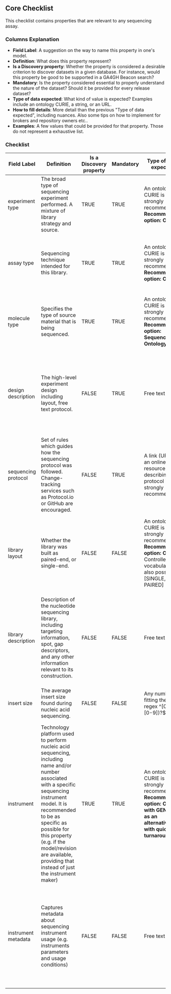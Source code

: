## Core Checklist

This checklist contains properties that are relevant to any sequencing assay.


### Columns Explanation

* **Field Label**: A suggestion on the way to name this property in one's model.
* **Definition**: What does this property represent?
* **Is a Discovery property**: Whether the property is considered a desirable criterion to discover datasets in a given database. For instance, would this property be good to be supported in a GA4GH Beacon search?
* **Mandatory**: Is the property considered essential to properly understand the nature of the dataset? Should it be provided for every release dataset?
* **Type of data expected**: What kind of value is expected? Examples include an ontology CURIE, a string, or an URL.
* **How to fill details**: More detail than the previous "Type of data expected", including nuances. Also some tips on how to implement for brokers and repository owners etc..
* **Examples**: A few values that could be provided for that property. Those do not represent a exhaustive list.

### Checklist

| Field Label         | Definition                                                                                                                                                                                                                                                                                                          | Is a Discovery property | Mandatory | Type of data expected                                                                                                            | How to fill details                                                                                                                                                                                                                                                     | Examples                                                                                                                                                                                                                                                                                                                                                                                                                                                                                                                                                                                            |
|---------------------|---------------------------------------------------------------------------------------------------------------------------------------------------------------------------------------------------------------------------------------------------------------------------------------------------------------------|-------------------------|-----------|----------------------------------------------------------------------------------------------------------------------------------|-------------------------------------------------------------------------------------------------------------------------------------------------------------------------------------------------------------------------------------------------------------------------|-----------------------------------------------------------------------------------------------------------------------------------------------------------------------------------------------------------------------------------------------------------------------------------------------------------------------------------------------------------------------------------------------------------------------------------------------------------------------------------------------------------------------------------------------------------------------------------------------------|
| experiment type     | The broad type of sequencing experiment performed. A mixture of library strategy and source.                                                                                                                                                                                                                        | TRUE                    | TRUE      | An ontology CURIE is strongly recommended. **Recommended option: OBI**                                                           | Specify the *broad* experiment type, as the `assay type` property will provide the *finer* granularity.                                                                                                                                                                 | **OBI:0000626** [DNA sequencing assay]<br>**OBI:0001177** [RNA sequencing assay]                                                                                                                                                                                                                                                                                                                                                                                                                                                                                                                    |
| assay type          | Sequencing technique intended for this library.                                                                                                                                                                                                                                                                     | TRUE                    | TRUE      | An ontology CURIE is strongly recommended. **Recommended option: OBI**                                                           | Enter the *finest* granularity for this experiment, helping to further define the *broader* `experiment type`.                                                                                                                                                          | **OBI:0002117** [whole genome sequencing assay]<br>**OBI:0002118** [exome sequencing assay]<br>**OBI:0001922** [microRNA profiling by high throughput sequencing assay]<br>**OBI:0002764** [single-cell ATAC-seq]<br>**OBI:0002440** [Hi-C assay]                                                                                                                                                                                                                                                                                                                                                   |
| molecule type       | Specifies the type of source material that is being sequenced.                                                                                                                                                                                                                                                      | TRUE                    | TRUE      | An ontology CURIE is strongly recommended. **Recommended option: Sequence Ontology (SO)**                                        | Indicate the type of molecule that was assayed. Use an ontology term, or otherwise a controlled vocabulary.                                                                                                                                                             | **SO:0000991** [genomic_DNA]<br>**SO:0000234** [mRNA]<br>**SO:0001877** [lncRNA]                                                                                                                                                                                                                                                                                                                                                                                                                                                                                                                    |
| design description  | The high-level experiment design including layout, free text protocol.                                                                                                                                                                                                                                              | FALSE                   | TRUE      | Free text field                                                                                                                  | Use plain language to briefly describe the experimental design, including key variables and grouping strategies, to help contextualizing the data.                                                                                                                      | This study involves whole-genome sequencing of 100 human samples to identify genetic variants associated with cardiovascular diseases. The sequencing was performed using Illumina NovaSeq 6000, generating 150 bp paired-end reads with an average coverage of 30x. The data will be used to perform genome-wide association studies (GWAS) and identify potential biomarkers for early diagnosis and treatment.                                                                                                                                                                                   |
| sequencing protocol | Set of rules which guides how the sequencing protocol was followed. Change-tracking services such as Protocol.io or GitHub are encouraged.                                                                                                                                                                          | FALSE                   | TRUE      | A link (URL) to an online resource describing the protocol is strongly recommended.                                              | A URL only. Free text should be added in `design description` instead of here.                                                                                                                                                                                          | https://www.protocols.io/view/environmental-dna-edna-metabarcoding-protocol-for-rm7vzy3q2lx1/v1                                                                                                                                                                                                                                                                                                                                                                                                                                                                                                     |
| library layout      | Whether the library was built as paired-end, or single-end.                                                                                                                                                                                                                                                         | FALSE                   | FALSE     | An ontology CURIE is strongly recommended. **Recommended option: OBI** <br>Controlled vocabulary also possible: [SINGLE, PAIRED] | Specify whether the sequencing library was prepared for single-end or paired-end reads. Use ontology terms when possible, or a controlled vocabulary.                                                                                                                   | **OBI:0000722** [paired-end library]<br>**OBI:0000736** [single fragment library]                                                                                                                                                                                                                                                                                                                                                                                                                                                                                                                   |
| library description | Description of the nucleotide sequencing library, including targeting information, spot, gap descriptors, and any other information relevant to its construction.                                                                                                                                                   | FALSE                   | FALSE     | Free text field                                                                                                                  | Only provide information about the library for this property. The broader information should be in `design description`                                                                                                                                                 | Whole-genome sequencing libraries were prepared using the TruSeq DNA PCR-Free Library Prep Kit (Illumina, San Diego, CA, USA) following the manufacturer's instructions. Briefly, 1 µg of genomic DNA was fragmented to an average size of 350 bp using a Covaris S2 sonicator. The fragmented DNA was then end-repaired, A-tailed, and ligated with Illumina adapters. The ligated products were purified using AMPure XP beads and quantified using a Qubit fluorometer. The final libraries were assessed for quality and quantity using an Agilent 2100 Bioanalyzer and qPCR before sequencing. |
| insert size         | The average insert size found during nucleic acid sequencing.                                                                                                                                                                                                                                                       | FALSE                   | FALSE     | Any number fitting the regex ^\[0-9\](.\[0-9\])?$                                                                                | Fill with an integer, only if applicable for your experiment type.                                                                                                                                                                                                      | 350                                                                                                                                                                                                                                                                                                                                                                                                                                                                                                                                                                                                 |
| instrument          | Technology platform used to perform nucleic acid sequencing, including name and/or number associated with a specific sequencing instrument model. It is recommended to be as specific as possible for this property (e.g. if the model/revision are available, providing that instead of just the instrument maker) | TRUE                    | TRUE      | An ontology CURIE is strongly recommended. **Recommended option: OBI, with GENEPIO as an alternative with quicker turnaround.**  | Use an ontology terms, to enable the platform to be determined from this value. The GA4GH Experiments Metadata group works with OBI and GENEPIO to fill the gaps in the sequencing technologies landscape, so please get in touch with us if an instrument is missing.  | **OBI:0002752** [Oxford Nanopore PromethION]<br>**OBI:0000759** [Illumina]<br>**OBI:0002630** [Illumina NovaSeq 6000]<br>**OBI:0002012** [PacBio RS II]<br/>                                                                                                                                                                                                                                                                                                                                                                                                                                        |
| instrument metadata | Captures metadata about sequencing instrument usage (e.g. instruments parameters and usage conditions)                                                                                                                                                                                                              | FALSE                   | FALSE     | Free text field                                                                                                                  | Add only if available, to provide more information about the instrument configurations and the run conditions. Implementers may wish to structure the input to make it more machine-readable.                                                                           | An S4 flow cell was used on the instrument, operated under standard conditions with a run temperature of 20°C and a humidity level of 50%. The instrument was calibrated before the run using the manufacturer's recommended protocols, and routine maintenance was performed to ensure optimal performance.                                                                                                                                                                                                                                                                                        |

